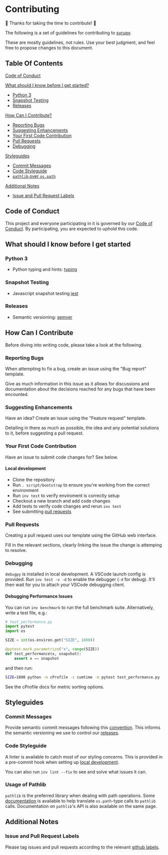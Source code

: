 # Contributing

:tada: Thanks for taking the time to contribute! :tada:

The following is a set of guidelines for contributing to [syrupy](https://github.com/syrupy-project/syrupy).

These are mostly guidelines, not rules. Use your best judgment, and feel free to propose changes to this document.

## Table Of Contents

[Code of Conduct](#code-of-conduct)

[What should I know before I get started?](#what-should-i-know-before-i-get-started)

- [Python 3](#python-3)
- [Snapshot Testing](#snapshot-testing)
- [Releases](#releases)

[How Can I Contribute?](#how-can-i-contribute)

- [Reporting Bugs](#reporting-bugs)
- [Suggesting Enhancements](#suggesting-enhancements)
- [Your First Code Contribution](#your-first-code-contribution)
- [Pull Requests](#pull-requests)
- [Debugging](#debugging)

[Styleguides](#styleguides)

- [Commit Messages](#commit-messages)
- [Code Styleguide](#code-styleguide)
- [`pathlib` over `os.path`](#usage-of-pathlib)

[Additional Notes](#additional-notes)

- [Issue and Pull Request Labels](#issue-and-pull-request-labels)

## Code of Conduct

This project and everyone participating in it is governed by our [Code of Conduct](CODE_OF_CONDUCT.md). By participating, you are expected to uphold this code.

## What should I know before I get started

### Python 3

- Python typing and hints: [typing](https://docs.python.org/3/library/typing.html)

### Snapshot Testing

- Javascript snapshot testing [jest](https://jestjs.io/docs/en/snapshot-testing)

### Releases

- Semantic versioning: [semver](https://semver.org/spec/v2.0.0.html)

## How Can I Contribute

Before diving into writing code, please take a look at the following.

### Reporting Bugs

When attempting to fix a bug, create an issue using the "Bug report" template.

Give as much information in this issue as it allows for discussions and documentation about the decisions reached for any bugs that have been encounted.

### Suggesting Enhancements

Have an idea? Create an issue using the "Feature request" template.

Detailing in there as much as possible, the idea and any potential solutions to it, before suggesting a pull request.

### Your First Code Contribution

Have an issue to submit code changes for? See below.

#### Local development

- Clone the repository
- Run `. script/bootstrap` to ensure you're working from the correct environment
- Run `inv test` to verify enviroment is correctly setup
- Checkout a new branch and add code changes
- Add tests to verify code changes and rerun `inv test`
- See submitting [pull requests](#pull-requests)

### Pull Requests

Creating a pull request uses our template using the GitHub web interface.

Fill in the relevant sections, clearly linking the issue the change is attemping to resolve.

### Debugging

`debugpy` is installed in local development. A VSCode launch config is provided. Run `inv test -v -d` to enable the debugger (`-d` for debug). It'll then wait for you to attach your VSCode debugging client.

#### Debugging Performance Issues

You can run `inv benchmark` to run the full benchmark suite. Alternatively, write a test file, e.g.:

```py
# test_performance.py
import pytest
import os

SIZE = int(os.environ.get("SIZE", 1000))

@pytest.mark.parametrize("x", range(SIZE))
def test_performance(x, snapshot):
    assert x == snapshot
```

and then run:

```sh
SIZE=1000 python -m cProfile -s cumtime -m pytest test_performance.py --snapshot-update -s > profile.log
```

See the cProfile docs for metric sorting options.

## Styleguides

### Commit Messages

Provide semantic commit messages following this [convention](https://www.conventionalcommits.org/en/v1.0.0/#summary).
This informs the semantic versioning we use to control our [releases](#releases).

### Code Styleguide

A linter is available to catch most of our styling concerns.
This is provided in a pre-commit hook when setting up [local development](#local-development).

You can also run `inv lint --fix` to see and solve what issues it can.

### Usage of Pathlib

`pathlib` is the preferred library when dealing with path operations. Some [documentation](https://docs.python.org/3/library/pathlib.html#correspondence-to-tools-in-the-os-module) is available to help translate `os.path`-type calls to `pathlib` calls. Documentation on `pathlib`'s API is also available on the same page.

## Additional Notes

### Issue and Pull Request Labels

Please tag issues and pull requests according to the relevant [github labels](https://github.com/syrupy-project/syrupy/issues/labels).
